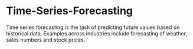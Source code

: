 # Time-Series-Forecasting
Time series forecasting is the task of predicting future values based on historical data. Examples across industries include forecasting of weather, sales numbers and stock prices. 
